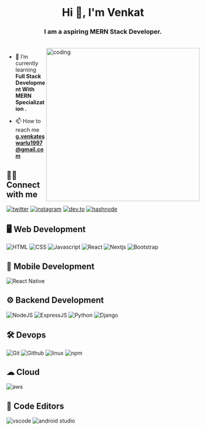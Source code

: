 <h1 align="center">Hi 👋, I'm Venkat</h1>
<h3 align="center">I am a aspiring MERN Stack Developer.</h3>
<br>
<img align="right" alt="coding" width="400" src="https://media.giphy.com/media/qgQUggAC3Pfv687qPC/giphy.gif">



- 🌱 I’m currently learning **Full Stack Development With MERN Specialization .**

- 📫 How to reach me **g.venkateswarlu1997@gmail.com**


## 👨‍💻 Connect with me 

[![twitter](https://img.shields.io/badge/twitter-1DA1F2?style=for-the-badge&logo=twitter&logoColor=white)](https://twitter.com/Venkat53831501?t=xWuq97R5XtS1MWSnqchNAw&s=09)
[![instagram](https://img.shields.io/badge/Instagram-E4405F?style=for-the-badge&logo=instagram&logoColor=white)](https://instagram.com/venkat_ica)
[![dev.to](https://img.shields.io/badge/dev.to-0A0A0A?style=for-the-badge&logo=devdotto&logoColor=white)](https://dev.to/piyushpatil1243)
[![hashnode](https://img.shields.io/badge/Hashnode-2962FF?style=for-the-badge&logo=hashnode&logoColor=white)](https://hashnode.com/@codescientist)

## 🖥 Web Development

![HTML](https://img.shields.io/badge/HTML5-E34F26?style=for-the-badge&logo=html5&logoColor=white)
![CSS](https://img.shields.io/badge/CSS3-1572B6?style=for-the-badge&logo=css3&logoColor=white)
![Javascript](https://img.shields.io/badge/JavaScript-323330?style=for-the-badge&logo=javascript&logoColor=F7DF1E)
![React](https://img.shields.io/badge/React-20232A?style=for-the-badge&logo=react&logoColor=61DAFB)
![Nextjs](https://img.shields.io/badge/next.js-000000?style=for-the-badge&logo=nextdotjs&logoColor=white)
![Bootstrap](https://img.shields.io/badge/Bootstrap-563D7C?style=for-the-badge&logo=bootstrap&logoColor=white)

## 📱 Mobile Development

![React Native](https://img.shields.io/badge/React_Native-20232A?style=for-the-badge&logo=react&logoColor=61DAFB)
## ⚙ Backend Development 

![NodeJS](https://img.shields.io/badge/Node.js-339933?style=for-the-badge&logo=nodedotjs&logoColor=white)
![ExpressJS](https://img.shields.io/badge/Express.js-000000?style=for-the-badge&logo=express&logoColor=white)
![Python](https://img.shields.io/badge/Python-FFD43B?style=for-the-badge&logo=python&logoColor=blue)
![Django](https://img.shields.io/badge/Django-092E20?style=for-the-badge&logo=django&logoColor=green)

## 🛠 Devops

![Git](https://img.shields.io/badge/GIT-E44C30?style=for-the-badge&logo=git&logoColor=white)
![Github](https://img.shields.io/badge/GitHub-100000?style=for-the-badge&logo=github&logoColor=white)
![linux](https://img.shields.io/badge/Linux-FCC624?style=for-the-badge&logo=linux&logoColor=black)
![npm](https://img.shields.io/badge/npm-CB3837?style=for-the-badge&logo=npm&logoColor=white)
## ☁ Cloud

![aws](https://img.shields.io/badge/Amazon_AWS-FF9900?style=for-the-badge&logo=amazonaws&logoColor=white)

## 📄 Code Editors

![vscode](https://img.shields.io/badge/Visual_Studio_Code-0078D4?style=for-the-badge&logo=visual%20studio%20code&logoColor=white)
![android studio](https://img.shields.io/badge/Android_Studio-3DDC84?style=for-the-badge&logo=android-studio&logoColor=white)
